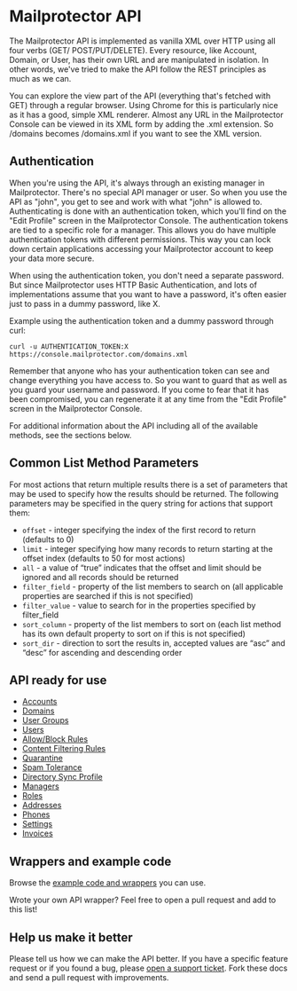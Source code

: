 Mailprotector API
=================

The Mailprotector API is implemented as vanilla XML over HTTP using all four verbs (GET/ POST/PUT/DELETE). Every resource, like Account, Domain, or User, has their own URL and are manipulated in isolation. In other words, we've tried to make the API follow the REST principles as much as we can.

You can explore the view part of the API (everything that's fetched with GET) through a regular browser. Using Chrome for this is particularly nice as it has a good, simple XML renderer. Almost any URL in the Mailprotector Console can be viewed in its XML form by adding the .xml extension. So /domains becomes /domains.xml if you want to see the XML version.


Authentication
--------------

When you're using the API, it's always through an existing manager in Mailprotector. There's no special API manager or user. So when you use the API as "john", you get to see and work with what "john" is allowed to. Authenticating is done with an authentication token, which you'll find on the "Edit Profile" screen in the Mailprotector Console. The authentication tokens are tied to a specific role for a manager. This allows you do have multiple authentication tokens with different permissions. This way you can lock down certain applications accessing your Mailprotector account to keep your data more secure.

When using the authentication token, you don't need a separate password. But since Mailprotector uses HTTP Basic Authentication, and lots of implementations assume that you want to have a password, it's often easier just to pass in a dummy password, like X.

Example using the authentication token and a dummy password through curl:

```shell
curl -u AUTHENTICATION_TOKEN:X https://console.mailprotector.com/domains.xml
 ```

Remember that anyone who has your authentication token can see and change everything you have access to. So you want to guard that as well as you guard your username and password. If you come to fear that it has been compromised, you can regenerate it at any time from the "Edit Profile" screen in the Mailprotector Console.

For additional information about the API including all of the available methods, see the sections below.


Common List Method Parameters
-----------------------------

For most actions that return multiple results there is a set of parameters that may be used to 
specify how the results should be returned. The following parameters may be specified in the 
query string for actions that support them:

* `offset` - integer specifying the index of the first record to return (defaults to 0)
* `limit` - integer specifying how many records to return starting at the offset 
index (defaults to 50 for most actions)
* `all` - a value of “true” indicates that the offset and limit should be ignored and 
all records should be returned
* `filter_field` - property of the list members to search on (all applicable properties are 
searched if this is not specified)
* `filter_value` - value to search for in the properties specified by filter_field
* `sort_column` - property of the list members to sort on (each list method has its own 
default property to sort on if this is not specified)
* `sort_dir` - direction to sort the results in, accepted values are “asc” and “desc” for 
ascending and descending order


API ready for use
-----------------

* [Accounts](https://github.com/virtualconnect/mailprotector-api/blob/master/sections/accounts.md)
* [Domains](https://github.com/virtualconnect/mailprotector-api/blob/master/sections/domains.md)
* [User Groups](https://github.com/virtualconnect/mailprotector-api/blob/master/sections/user_groups.md)
* [Users](https://github.com/virtualconnect/mailprotector-api/blob/master/sections/users.md)
* [Allow/Block Rules](https://github.com/virtualconnect/mailprotector-api/blob/master/sections/allow_block_rules.md)
* [Content Filtering Rules](https://github.com/virtualconnect/mailprotector-api/blob/master/sections/content_rules.md)
* [Quarantine](https://github.com/virtualconnect/mailprotector-api/blob/master/sections/quarantine.md)
* [Spam Tolerance](https://github.com/virtualconnect/mailprotector-api/blob/master/sections/spam_tolerance.md)
* [Directory Sync Profile](https://github.com/virtualconnect/mailprotector-api/blob/master/sections/directory_sync_profile.md)
* [Managers](https://github.com/virtualconnect/mailprotector-api/blob/master/sections/managers.md)
* [Roles](https://github.com/virtualconnect/mailprotector-api/blob/master/sections/roles.md)
* [Addresses](https://github.com/virtualconnect/mailprotector-api/blob/master/sections/addresses.md)
* [Phones](https://github.com/virtualconnect/mailprotector-api/blob/master/sections/phones.md)
* [Settings](https://github.com/virtualconnect/mailprotector-api/blob/master/sections/settings.md)
* [Invoices](https://github.com/virtualconnect/mailprotector-api/blob/master/sections/invoices.md)


Wrappers and example code
---------------------

Browse the [example code and wrappers](https://github.com/virtualconnect/mailprotector-api/blob/master/libraries/) you can use.

Wrote your own API wrapper? Feel free to open a pull request and add to this list!


Help us make it better
----------------------

Please tell us how we can make the API better. If you have a specific feature request or if you found a bug, please [open a support ticket](http://support.mailprotector.com). Fork these docs and send a pull request with improvements.